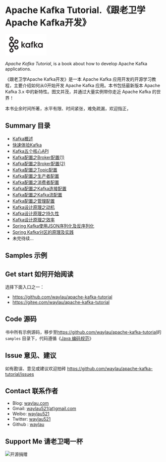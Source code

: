 # Apache Kafka Tutorial.《跟老卫学Apache Kafka开发》

![](images/kafka-logo.png)

*Apache Kafka Tutorial*, is a book about how to develop Apache Kafka applications.



《跟老卫学Apache Kafka开发》是一本 Apache Kafka 应用开发的开源学习教程，主要介绍如何从0开始开发 Apache Kafka 应用。本书包括最新版本 Apache Kafka 3.x 中的新特性。图文并茂，并通过大量实例带你走近 Apache Kafka 的世界！

本书业余时间所著，水平有限、时间紧张，难免疏漏，欢迎指正，

## Summary 目录


* [Kafka概述](https://developer.huawei.com/consumer/cn/blog/topic/03872088558070088)
* [快速体验Kafka](https://developer.huawei.com/consumer/cn/blog/topic/03872487899780004)
* [Kafka五个核心API](https://developer.huawei.com/consumer/cn/blog/topic/03872945665960006)
* [Kafka配置之Broker配置(1)](https://developer.huawei.com/consumer/cn/forum/topic/0202888066890040287?fid=23)
* [Kafka配置之Broker配置(2)](https://developer.huawei.com/consumer/cn/forum/topic/0202888067238010288?fid=23)
* [Kafka配置之Topic配置](https://developer.huawei.com/consumer/cn/forum/topic/0202892848217480397?fid=23)
* [Kafka配置之生产者配置](https://developer.huawei.com/consumer/cn/blog/topic/03894957585670075)
* [Kafka配置之消费者配置](https://developer.huawei.com/consumer/cn/blog/topic/03894958005750076)
* [Kafka配置之Kafka连接配置](https://developer.huawei.com/consumer/cn/forum/topic/0202892848217480397?fid=23)
* [Kafka配置之Kafka流配置](https://developer.huawei.com/consumer/cn/blog/topic/03894959947920078)
* [Kafka配置之管理配置](https://developer.huawei.com/consumer/cn/blog/topic/03894960793240079)
* [Kafka设计原理之动机](https://developer.huawei.com/consumer/cn/blog/topic/03904940792480077)
* [Kafka设计原理之持久性](https://developer.huawei.com/consumer/cn/blog/topic/03905782750440079)
* [Kafka设计原理之效率](https://developer.huawei.com/consumer/cn/blog/topic/03907502106980111)
* [Spring Kafka使用JSON序列化及反序列化](https://developer.huawei.com/consumer/cn/forum/topic/0202883728222590198?fid=23)
* [Spring Kafka分区的原理及实践](https://developer.huawei.com/consumer/cn/forum/topic/0201883729015070174?fid=23)
* 未完待续...


## Samples 示例








## Get start 如何开始阅读

选择下面入口之一：

* <https://github.com/waylau/apache-kafka-tutorial>
* <https://gitee.com/waylau/apache-kafka-tutorial>


## Code 源码

书中所有示例源码，移步至<https://github.com/waylau/apache-kafka-tutorial>的 `samples` 目录下，代码遵循《[Java 编码规范](<http://waylau.com/java-code-conventions>)》

## Issue 意见、建议

如有勘误、意见或建议欢迎拍砖 <https://github.com/waylau/apache-kafka-tutorial/issues>

## Contact 联系作者

* Blog: [waylau.com](http://waylau.com)
* Gmail: [waylau521(at)gmail.com](mailto:waylau521@gmail.com)
* Weibo: [waylau521](http://weibo.com/waylau521)
* Twitter: [waylau521](https://twitter.com/waylau521)
* Github : [waylau](https://github.com/waylau)


## Support Me 请老卫喝一杯

![开源捐赠](https://waylau.com/images/showmethemoney-sm.jpg)
